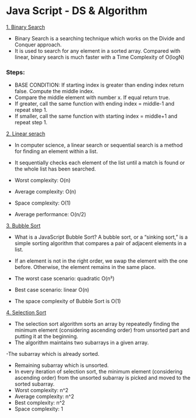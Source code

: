 # Java Script - DS & Algorithm


[1. Binary Search](https://youtu.be/xw_SOm9Tc-c)
 - Binary Search is a searching technique which works on the Divide and Conquer approach. 
 - It is used to search for any element in a sorted array. Compared with linear, binary search is much faster with a Time Complexity of O(logN)

 ### Steps:
 - BASE CONDITION: If starting index is greater than ending index return false.
Compute the middle index.
 - Compare the middle element with number x. If equal return true.
 - If greater, call the same function with ending index = middle-1 and repeat step 1.
 - If smaller, call the same function with starting index = middle+1 and repeat step 1.

[2. Linear serach](https://youtu.be/xw_SOm9Tc-c)
 - In computer science, a linear search or sequential search is a method for finding an element within a list. 
 - It sequentially checks each element of the list until a match is found or the whole list has been searched.

 - Worst complexity: O(n)
 - Average complexity: O(n)
 - Space complexity: O(1)
 - Average performance: O(n/2)

[3. Bubble Sort](https://youtu.be/byHQ51uuFHw)
 - What is a JavaScript Bubble Sort? A bubble sort, or a “sinking sort,” is a simple sorting algorithm that compares a pair of adjacent elements in a list. 
 - If an element is not in the right order, we swap the element with the one before. Otherwise, the element remains in the same place.
 
 - The worst case scenario: quadratic O(n²)
 - Best case scenario: linear O(n)
 - The space complexity of Bubble Sort is O(1)

[4. Selection Sort](https://youtu.be/F9Nr7hjaRQI)
 - The selection sort algorithm sorts an array by repeatedly finding the minimum element (considering ascending order) from unsorted part and putting it at the beginning. 
 - The algorithm maintains two subarrays in a given array.

 -The subarray which is already sorted. 
 - Remaining subarray which is unsorted.
 - In every iteration of selection sort, the minimum element (considering ascending order) from the unsorted subarray is picked and moved to the sorted subarray. 
 - Worst complexity: n^2
 - Average complexity: n^2
 - Best complexity: n^2
 - Space complexity: 1
